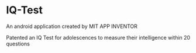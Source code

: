 # IQ-Test
An android application created by MIT APP INVENTOR


Patented an IQ Test for adolescences to measure their intelligence within 20 questions
